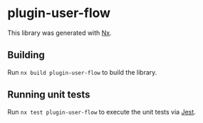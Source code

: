 # plugin-user-flow

This library was generated with [Nx](https://nx.dev).

## Building

Run `nx build plugin-user-flow` to build the library.

## Running unit tests

Run `nx test plugin-user-flow` to execute the unit tests via [Jest](https://jestjs.io).
